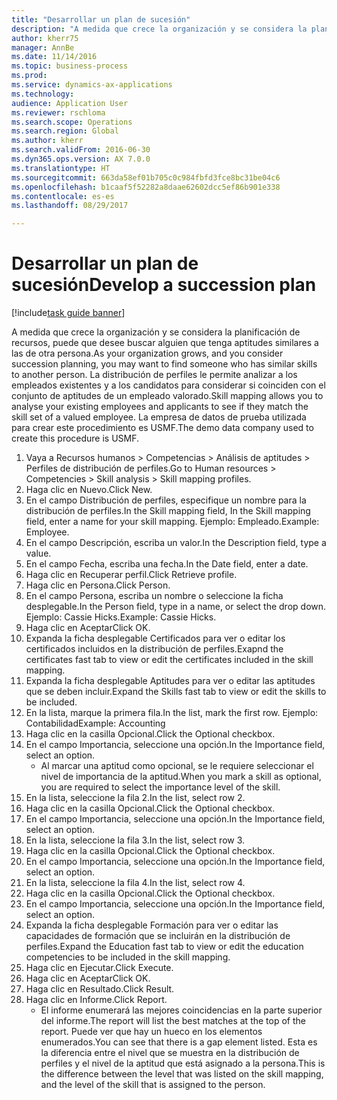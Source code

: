 ```yaml
--- 
title: "Desarrollar un plan de sucesión"
description: "A medida que crece la organización y se considera la planificación de recursos, puede que desee buscar alguien que tenga aptitudes similares a las de otra persona."
author: kherr75
manager: AnnBe
ms.date: 11/14/2016
ms.topic: business-process
ms.prod: 
ms.service: dynamics-ax-applications
ms.technology: 
audience: Application User
ms.reviewer: rschloma
ms.search.scope: Operations
ms.search.region: Global
ms.author: kherr
ms.search.validFrom: 2016-06-30
ms.dyn365.ops.version: AX 7.0.0
ms.translationtype: HT
ms.sourcegitcommit: 663da58ef01b705c0c984fbfd3fce8bc31be04c6
ms.openlocfilehash: b1caaf5f52282a8daae62602dcc5ef86b901e338
ms.contentlocale: es-es
ms.lasthandoff: 08/29/2017

---
```

# <a name="develop-a-succession-plan"></a><span data-ttu-id="224c8-103">Desarrollar un plan de sucesión</span><span class="sxs-lookup"><span data-stu-id="224c8-103">Develop a succession plan</span></span>

[!include[task guide banner](../../includes/task-guide-banner.md)]

<span data-ttu-id="224c8-104">A medida que crece la organización y se considera la planificación de recursos, puede que desee buscar alguien que tenga aptitudes similares a las de otra persona.</span><span class="sxs-lookup"><span data-stu-id="224c8-104">As your organization grows, and you consider succession planning, you may want to find someone who has similar skills to another person.</span></span>  <span data-ttu-id="224c8-105">La distribución de perfiles le permite analizar a los empleados existentes y a los candidatos para considerar si coinciden con el conjunto de aptitudes de un empleado valorado.</span><span class="sxs-lookup"><span data-stu-id="224c8-105">Skill mapping allows you to analyse your existing employees and applicants to see if they match the skill set of a valued employee.</span></span> <span data-ttu-id="224c8-106">La empresa de datos de prueba utilizada para crear este procedimiento es USMF.</span><span class="sxs-lookup"><span data-stu-id="224c8-106">The demo data company used to create this procedure is USMF.</span></span>

1. <span data-ttu-id="224c8-107">Vaya a Recursos humanos > Competencias > Análisis de aptitudes > Perfiles de distribución de perfiles.</span><span class="sxs-lookup"><span data-stu-id="224c8-107">Go to Human resources > Competencies > Skill analysis > Skill mapping profiles.</span></span>
2. <span data-ttu-id="224c8-108">Haga clic en Nuevo.</span><span class="sxs-lookup"><span data-stu-id="224c8-108">Click New.</span></span>
3. <span data-ttu-id="224c8-109">En el campo Distribución de perfiles, especifique un nombre para la distribución de perfiles.</span><span class="sxs-lookup"><span data-stu-id="224c8-109">In the Skill mapping field, In the Skill mapping field, enter a name for your skill mapping.</span></span>  <span data-ttu-id="224c8-110">Ejemplo: Empleado.</span><span class="sxs-lookup"><span data-stu-id="224c8-110">Example: Employee.</span></span>
4. <span data-ttu-id="224c8-111">En el campo Descripción, escriba un valor.</span><span class="sxs-lookup"><span data-stu-id="224c8-111">In the Description field, type a value.</span></span>
5. <span data-ttu-id="224c8-112">En el campo Fecha, escriba una fecha.</span><span class="sxs-lookup"><span data-stu-id="224c8-112">In the Date field, enter a date.</span></span>
6. <span data-ttu-id="224c8-113">Haga clic en Recuperar perfil.</span><span class="sxs-lookup"><span data-stu-id="224c8-113">Click Retrieve profile.</span></span>
7. <span data-ttu-id="224c8-114">Haga clic en Persona.</span><span class="sxs-lookup"><span data-stu-id="224c8-114">Click Person.</span></span>
8. <span data-ttu-id="224c8-115">En el campo Persona, escriba un nombre o seleccione la ficha desplegable.</span><span class="sxs-lookup"><span data-stu-id="224c8-115">In the Person field, type in a name, or select the drop down.</span></span>  <span data-ttu-id="224c8-116">Ejemplo: Cassie Hicks.</span><span class="sxs-lookup"><span data-stu-id="224c8-116">Example: Cassie Hicks.</span></span>
9. <span data-ttu-id="224c8-117">Haga clic en Aceptar</span><span class="sxs-lookup"><span data-stu-id="224c8-117">Click OK.</span></span>
10. <span data-ttu-id="224c8-118">Expanda la ficha desplegable Certificados para ver o editar los certificados incluidos en la distribución de perfiles.</span><span class="sxs-lookup"><span data-stu-id="224c8-118">Exapnd the certificates fast tab to view or edit the certificates included in the skill mapping.</span></span>
11. <span data-ttu-id="224c8-119">Expanda la ficha desplegable Aptitudes para ver o editar las aptitudes que se deben incluir.</span><span class="sxs-lookup"><span data-stu-id="224c8-119">Expand the Skills fast tab to view or edit the skills to be included.</span></span>
12. <span data-ttu-id="224c8-120">En la lista, marque la primera fila.</span><span class="sxs-lookup"><span data-stu-id="224c8-120">In the list, mark the first row.</span></span>  <span data-ttu-id="224c8-121">Ejemplo: Contabilidad</span><span class="sxs-lookup"><span data-stu-id="224c8-121">Example:  Accounting</span></span>
13. <span data-ttu-id="224c8-122">Haga clic en la casilla Opcional.</span><span class="sxs-lookup"><span data-stu-id="224c8-122">Click the Optional checkbox.</span></span>
14. <span data-ttu-id="224c8-123">En el campo Importancia, seleccione una opción.</span><span class="sxs-lookup"><span data-stu-id="224c8-123">In the Importance field, select an option.</span></span>
    * <span data-ttu-id="224c8-124">Al marcar una aptitud como opcional, se le requiere seleccionar el nivel de importancia de la aptitud.</span><span class="sxs-lookup"><span data-stu-id="224c8-124">When you mark a skill as optional, you are required to select the importance level of the skill.</span></span>  
15. <span data-ttu-id="224c8-125">En la lista, seleccione la fila 2.</span><span class="sxs-lookup"><span data-stu-id="224c8-125">In the list, select row 2.</span></span>
16. <span data-ttu-id="224c8-126">Haga clic en la casilla Opcional.</span><span class="sxs-lookup"><span data-stu-id="224c8-126">Click the Optional checkbox.</span></span>
17. <span data-ttu-id="224c8-127">En el campo Importancia, seleccione una opción.</span><span class="sxs-lookup"><span data-stu-id="224c8-127">In the Importance field, select an option.</span></span>
18. <span data-ttu-id="224c8-128">En la lista, seleccione la fila 3.</span><span class="sxs-lookup"><span data-stu-id="224c8-128">In the list, select row 3.</span></span>
19. <span data-ttu-id="224c8-129">Haga clic en la casilla Opcional.</span><span class="sxs-lookup"><span data-stu-id="224c8-129">Click the Optional checkbox.</span></span>
20. <span data-ttu-id="224c8-130">En el campo Importancia, seleccione una opción.</span><span class="sxs-lookup"><span data-stu-id="224c8-130">In the Importance field, select an option.</span></span>
21. <span data-ttu-id="224c8-131">En la lista, seleccione la fila 4.</span><span class="sxs-lookup"><span data-stu-id="224c8-131">In the list, select row 4.</span></span>
22. <span data-ttu-id="224c8-132">Haga clic en la casilla Opcional.</span><span class="sxs-lookup"><span data-stu-id="224c8-132">Click the Optional checkbox.</span></span>
23. <span data-ttu-id="224c8-133">En el campo Importancia, seleccione una opción.</span><span class="sxs-lookup"><span data-stu-id="224c8-133">In the Importance field, select an option.</span></span>
24. <span data-ttu-id="224c8-134">Expanda la ficha desplegable Formación para ver o editar las capacidades de formación que se incluirán en la distribución de perfiles.</span><span class="sxs-lookup"><span data-stu-id="224c8-134">Expand the Education fast tab to view or edit the education competencies to be included in the skill mapping.</span></span>
25. <span data-ttu-id="224c8-135">Haga clic en Ejecutar.</span><span class="sxs-lookup"><span data-stu-id="224c8-135">Click Execute.</span></span>
26. <span data-ttu-id="224c8-136">Haga clic en Aceptar</span><span class="sxs-lookup"><span data-stu-id="224c8-136">Click OK.</span></span>
27. <span data-ttu-id="224c8-137">Haga clic en Resultado.</span><span class="sxs-lookup"><span data-stu-id="224c8-137">Click Result.</span></span>
28. <span data-ttu-id="224c8-138">Haga clic en Informe.</span><span class="sxs-lookup"><span data-stu-id="224c8-138">Click Report.</span></span>
    * <span data-ttu-id="224c8-139">El informe enumerará las mejores coincidencias en la parte superior del informe.</span><span class="sxs-lookup"><span data-stu-id="224c8-139">The report will list the best matches at the top of the report.</span></span>  <span data-ttu-id="224c8-140">Puede ver que hay un hueco en los elementos enumerados.</span><span class="sxs-lookup"><span data-stu-id="224c8-140">You can see that there is a gap element listed.</span></span>  <span data-ttu-id="224c8-141">Esta es la diferencia entre el nivel que se muestra en la distribución de perfiles y el nivel de la aptitud que está asignado a la persona.</span><span class="sxs-lookup"><span data-stu-id="224c8-141">This is the difference between the level that was listed on the skill mapping, and the level of the skill that is assigned to the person.</span></span>  


